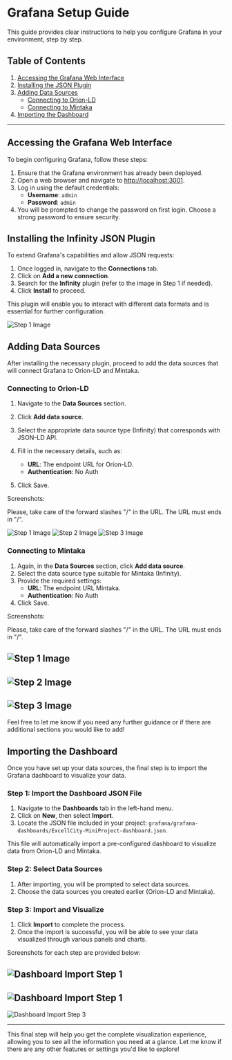 # Grafana Setup Guide

This guide provides clear instructions to help you configure Grafana in your environment, step by step.

## Table of Contents

1. [Accessing the Grafana Web Interface](#accessing-the-grafana-web-interface)
2. [Installing the JSON Plugin](#installing-the-json-plugin)
3. [Adding Data Sources](#adding-data-sources)
   - [Connecting to Orion-LD](#connecting-to-orion-ld)
   - [Connecting to Mintaka](#connecting-to-mintaka)
3. [Importing the Dashboard](#importing-the-dashboard)
---

## Accessing the Grafana Web Interface

To begin configuring Grafana, follow these steps:

1. Ensure that the Grafana environment has already been deployed.
2. Open a web browser and navigate to [http://localhost:3001](http://localhost:3001).
3. Log in using the default credentials:
   - **Username**: `admin`
   - **Password**: `admin`
4. You will be prompted to change the password on first login. Choose a strong password to ensure security.

## Installing the Infinity JSON Plugin

To extend Grafana's capabilities and allow JSON requests:

1. Once logged in, navigate to the **Connections** tab.
2. Click on **Add a new connection**.
3. Search for the **Infinity** plugin (refer to the image in Step 1 if needed).
4. Click **Install** to proceed.

This plugin will enable you to interact with different data formats and is essential for further configuration.

![Step 1 Image](img/download-infinity-plugin.png)

## Adding Data Sources

After installing the necessary plugin, proceed to add the data sources that will connect Grafana to Orion-LD and Mintaka.

### Connecting to Orion-LD

1. Navigate to the **Data Sources** section.
2. Click **Add data source**.
3. Select the appropriate data source type (Infinity) that corresponds with JSON-LD API.
4. Fill in the necessary details, such as:
   - **URL**: The endpoint URL for Orion-LD.
   - **Authentication**: No Auth
   
5. Click Save.

Screenshots:

Please, take care of the forward slashes "/" in the URL. The URL must ends in "/". 

![Step 1 Image](img/datasource-ngsild-orionld-step1.png)
![Step 2 Image](img/datasource-ngsild-orionld-step2.png)
![Step 3 Image](img/datasource-ngsild-orionld-step3.png)


### Connecting to Mintaka

1. Again, in the **Data Sources** section, click **Add data source**.
2. Select the data source type suitable for Mintaka (Infinity).
3. Provide the required settings:
    - **URL**: The endpoint URL Mintaka.
   - **Authentication**: No Auth
4. Click Save.

Screenshots: 

Please, take care of the forward slashes "/" in the URL. The URL must ends in "/". 

![Step 1 Image](img/datasource-ngsild-mintaka-step1.png)
--
![Step 2 Image](img/datasource-ngsild-mintaka-step2.png)
--
![Step 3 Image](img/datasource-ngsild-mintaka-step3.png)
---

Feel free to let me know if you need any further guidance or if there are additional sections you would like to add!

## Importing the Dashboard

Once you have set up your data sources, the final step is to import the Grafana dashboard to visualize your data.

### Step 1: Import the Dashboard JSON File

1. Navigate to the **Dashboards** tab in the left-hand menu.
2. Click on **New**, then select **Import**.
3. Locate the JSON file included in your project: `grafana/grafana-dashboards/ExcellCity-MiniProject-dashboard.json`.

This file will automatically import a pre-configured dashboard to visualize data from Orion-LD and Mintaka.

### Step 2: Select Data Sources

1. After importing, you will be prompted to select data sources.
2. Choose the data sources you created earlier (Orion-LD and Mintaka).

### Step 3: Import and Visualize

1. Click **Import** to complete the process.
2. Once the import is successful, you will be able to see your data visualized through various panels and charts.

Screenshots for each step are provided below:

![Dashboard Import Step 1](img/import-dashboard-miniproject-step1.png)
--
![Dashboard Import Step 1](img/import-dashboard-miniproject-step2.png)
--

![Dashboard Import Step 3](img/dashboard-ready.png)

---

This final step will help you get the complete visualization experience, allowing you to see all the information you need at a glance. Let me know if there are any other features or settings you'd like to explore!

